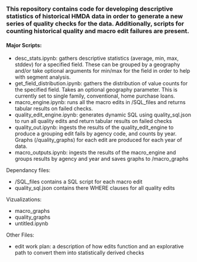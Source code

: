 ### This repository contains code for developing descriptive statistics of historical HMDA data in order to generate a new series of quality checks for the data. Additionally, scripts for counting historical quality and macro edit failures are present.

#### Major Scripts:
- desc_stats.ipynb: gathers descriptive statistics (average, min, max, stddev) for a specified field. These can be grouped by a geography and/or take optional arguments for min/max for the field in order to help with segment analysis.
- get_field_distribution.ipynb: gathers the distribution of value counts for the specified field. Takes an optional geography parameter. This is currently set to single family, conventional, home purchase loans.
- macro_engine.ipynb: runs all the macro edits in /SQL_files and returns tabular results on failed checks.
- quality_edit_engine.ipynb: generates dynamic SQL using quality_sql.json to run all quality edits and return tabular results on failed checks
- quality_out.ipynb: ingests the results of the quality_edit_engine to produce a grouping edit fails by agency code, and counts by year. Graphs (/quality_graphs) for each edit are produced for each year of data.
- macro_outputs.ipynb: ingests the results of the macro_engine and groups results by agency and year and saves graphs to /macro_graphs


Dependancy files:
- /SQL_files contains a SQL script for each macro edit
- quality_sql.json contains there WHERE clauses for all quality edits

Vizualizations:
- macro_graphs
- quality_graphs
- untitled.ipynb

Other Files:
- edit work plan: a description of how edits function and an explorative path to convert them into statistically derived checks
